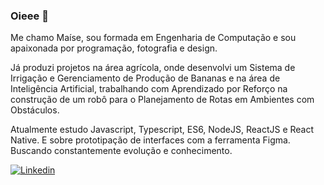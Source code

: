 ### Oieee 👋

<!--
**esiammd/esiammd** is a ✨ _special_ ✨ repository because its `README.md` (this file) appears on your GitHub profile.
-->

Me chamo Maíse, sou formada em Engenharia de Computação e sou apaixonada por programação, fotografia e design.

Já produzi projetos na área agrícola, onde desenvolvi um Sistema de Irrigação e Gerenciamento de Produção de Bananas e na área de Inteligência Artificial, trabalhando com Aprendizado por Reforço na construção de um robô para o Planejamento de Rotas em Ambientes com Obstáculos.

Atualmente estudo Javascript, Typescript, ES6, NodeJS, ReactJS e React Native. E sobre prototipação de interfaces com a ferramenta Figma. Buscando constantemente evolução e conhecimento.

[![Linkedin](https://img.shields.io/badge/-LinkedIn-blue?style=flat-square&logo=Linkedin&logoColor=white&link=https://www.linkedin.com/in/maise-damasceno)](https://www.linkedin.com/in/maise-damasceno)

